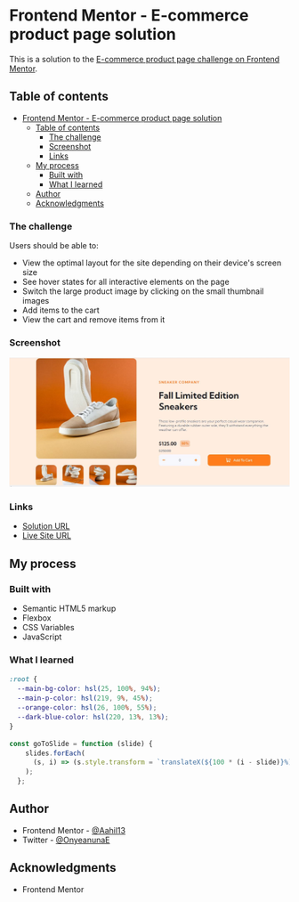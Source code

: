 # Frontend Mentor - E-commerce product page solution

This is a solution to the [E-commerce product page challenge on Frontend Mentor](https://www.frontendmentor.io/challenges/ecommerce-product-page-UPsZ9MJp6).

## Table of contents

- [Frontend Mentor - E-commerce product page solution](#frontend-mentor---e-commerce-product-page-solution)
  - [Table of contents](#table-of-contents)
    - [The challenge](#the-challenge)
    - [Screenshot](#screenshot)
    - [Links](#links)
  - [My process](#my-process)
    - [Built with](#built-with)
    - [What I learned](#what-i-learned)
  - [Author](#author)
  - [Acknowledgments](#acknowledgments)


### The challenge

Users should be able to:

- View the optimal layout for the site depending on their device's screen size
- See hover states for all interactive elements on the page
- Switch the large product image by clicking on the small thumbnail images
- Add items to the cart
- View the cart and remove items from it

### Screenshot

![project screenshot](images/ecommerce.JPG)

### Links

- [Solution URL](https://github.com/Aahil13/Ecommerce-page)
- [Live Site URL](https://aahil13.github.io/Ecommerce-page/#)

## My process

### Built with

- Semantic HTML5 markup
- Flexbox
- CSS Variables
- JavaScript


### What I learned

```css
:root {
  --main-bg-color: hsl(25, 100%, 94%);
  --main-p-color: hsl(219, 9%, 45%);
  --orange-color: hsl(26, 100%, 55%);
  --dark-blue-color: hsl(220, 13%, 13%);
}
```
```js
const goToSlide = function (slide) {
    slides.forEach(
      (s, i) => (s.style.transform = `translateX(${100 * (i - slide)}%)`)
    );
  };
```

## Author

- Frontend Mentor - [@Aahil13](https://www.frontendmentor.io/profile/Aahil13)
- Twitter - [@OnyeanunaE](https://www.twitter.com/OnyeanunaE)


## Acknowledgments

- Frontend Mentor
